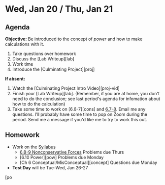 Wed, Jan 20 / Thu, Jan 21
==================

Agenda
---------
**Objective:** Be introduced to the concept of *power* and how to make calculations with it.

1. Take questions over homework
2. Discuss the [Lab Writeup][lab]
3. Work time
4. Introduce the [Culminating Project][proj]

**If absent:**
 1. Watch the [Culminating Project Intro Video][proj-vid]
 2. Finish your [Lab Writeup][lab].  (Remember, if you are at home, you don't need to do the conclusion; see last period's agenda for infomation about how to do the calculation)
 3. Take some time to work on [6.6-7][cons] and [6.7-8][noncons].  Email me any questions.  I'll probably have some time to pop on Zoom during the period.  Send me a message if you'd like me to try to work this out.

Homework 
-------------
- Work on the [Syllabus]
	- [6.8-9 Nonconservative Forces][noncons] Problems due Thurs
	- [6.10 Power][pow] Problems due Monday
	- [Ch 6 Conceptual/MisConceptual][concept] Questions due Monday
- **Test Day** will be Tue-Wed, Jan 26-27

[syllabus]: https://avon.schoology.com/course/2624603229/materials?f=369853538
[noncons]: https://avon.schoology.com/assignment/4517095990/
[po
<!--stackedit_data:
eyJoaXN0b3J5IjpbMTE2MTM2NzM5NCwtMjE0NjM3MDgxMF19
-->